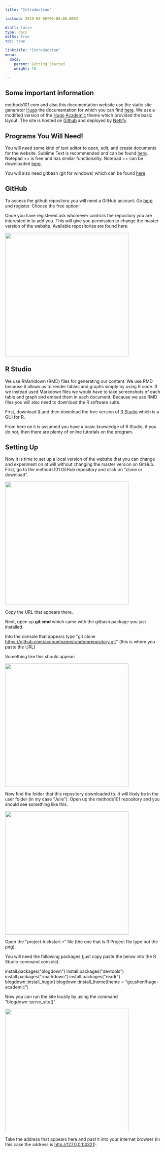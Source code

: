 ```yaml
---
title: "Introduction"

lastmod: 2019-03-06T00:00:00.000Z

draft: false
type: docs
maths: true	
toc: true

linktitle: "Introduction"
menu:
  docs:
    parent: Getting Started
    weight: 10

---
```


## Some important information

methods101.com and also this documentation website use the static site generator [Hugo](https://gohugo.io/) the documentation for which you can find [here](https://gohugo.io/documentation/). We use a modified version of the [Hugo](https://gohugo.io/) [Academic](https://themes.gohugo.io/academic/) theme which provided the basic layout. The site is hosted on [Github](https://github.com/) and deployed by [Netlify](https://www.netlify.com/). 

## Programs You Will Need!

You will need some kind of text editor to open, edit, and create documents for the website. Sublime Text is recommended and can be found [here](https://www.sublimetext.com/). Notepad ++ is free and has similar functionality. Notepad ++ can be downloaded [here](https://notepad-plus-plus.org/download/v7.6.1.html).

You will also need gitbash (git for windows) which can be found [here](https://gitforwindows.org/)

## GitHub

To access the github repository you will need a GitHub account. Go [here](https://github.com/) and register. Choose the free option!

Once you have registered ask whomever controls the repository you are interested in to add you. This will give you permission to change the master version of the website. Available repositories are found here: 

<img width='400' src='/img/introduction_image_01.png'/>

## R Studio

We use RMarkdown (RMD) files for generating our content. We use RMD because it allows us to render tables and graphs simply by using R code. If we instead used Markdown files we would have to take screenshots of each table and graph and embed them in each document. Because we use RMD files you will also need to download the R software suite. 

First, download [R](https://cran.csiro.au/) and then download the free version of [R Studio](https://www.rstudio.com/products/rstudio/download/) which is a GUI for R.

From here on it is assumed you have a basic knowledge of R Studio, if you do not, then there are plenty of online tutorials on the program.

## Setting Up

Now it is time to set up a local version of the website that you can change and experiment on at will without changing the master version on GitHub. First, go to the methods101 GitHub repository and click on "clone or download".  

<img width='400' src='/img/introduction_image_02.png'/>

Copy the URL that appears there.

Next, open up **git cmd** which came with the gitbash package you just installed. 

Into the console that appears type "git clone https://github.com/accountname/randomrepository.git" (this is where you paste the URL)

Something like this should appear:

<img width='400' src='/img/introduction_image_03.png'/>

Now find the folder that this repository downloaded to. It will likely be in the user folder (in my case "Julie"). Open up the methods101 repository and you should see something like this:

<img width='400' src='/img/introduction_image_04.png'/>

Open the "project-kickstart-r" file (the one that is R Project file type not the png).

You will need the following packages (just copy paste the below into the R Studio command console):

install.packages("blogdown")
install.packages("devtools")
install.packages("rmarkdown")
install.packages("readr")
blogdown::install_hugo()
blogdown::install_theme(theme = "gcushen/hugo-academic")

Now you can run the site locally by using the command "blogdown::serve_site()"

<img width='400' src='/img/introduction_image_05.png'/>

Take the address that appears here and past it into your internet browser (in this case the address is http://127.0.0.1:4321).